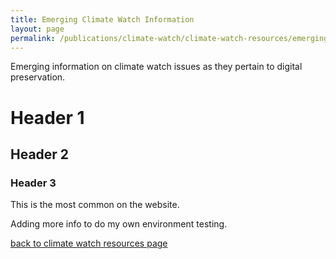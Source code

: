 ```yaml
---
title: Emerging Climate Watch Information
layout: page
permalink: /publications/climate-watch/climate-watch-resources/emerging-info
---
```

Emerging information on climate watch issues as they pertain to digital preservation.

# Header 1

## Header 2

### Header 3
This is the most common on the website.

Adding more info to do my own environment testing.  


[back to climate watch resources page](/publications/climate-watch/climate-watch-resources/)